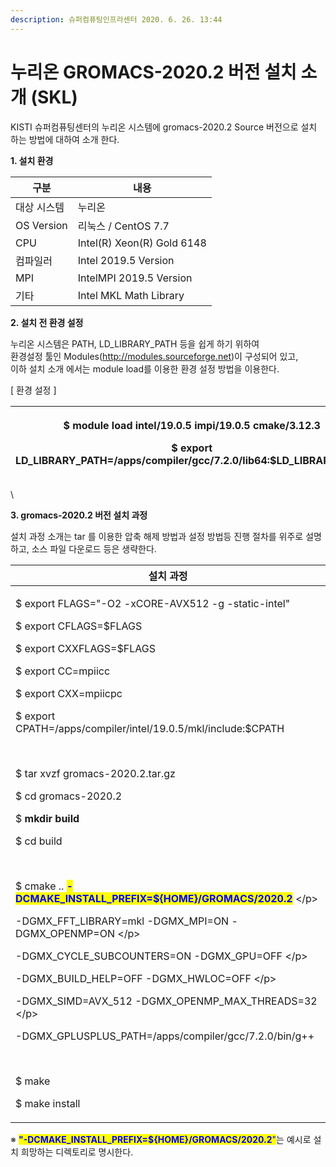 ```yaml
---
description: 슈퍼컴퓨팅인프라센터 2020. 6. 26. 13:44
---
```


# 누리온 GROMACS-2020.2 버전 설치 소개 (SKL)

KISTI 슈퍼컴퓨팅센터의 누리온 시스템에 gromacs-2020.2 Source 버전으로 설치 하는 방법에 대하여 소개 한다.



**1. 설치 환경**

|  **구분**      | **내용**                      |
| ------------ | --------------------------- |
|  대상 시스템      |  누리온                        |
|  OS Version  |  리눅스 / CentOS 7.7           |
|  CPU         |  Intel(R) Xeon(R) Gold 6148 |
|  컴파일러        |  Intel 2019.5 Version       |
|  MPI         |  IntelMPI 2019.5 Version    |
|  기타          |  Intel MKL Math Library     |



**2. 설치 전 환경 설정**

&#x20; 누리온 시스템은 PATH, LD\_LIBRARY\_PATH 등을 쉽게 하기 위하여\
&#x20; 환경설정 툴인 Modules(http://modules.sourceforge.net)이 구성되어 있고,\
&#x20; 이하 설치 소개 에서는 module load를 이용한 환경 설정 방법을 이용한다.



\[ 환경 설정 ]

| <p> $ module load intel/19.0.5 impi/19.0.5 cmake/3.12.3</p><p> $ export LD_LIBRARY_PATH=/apps/compiler/gcc/7.2.0/lib64:$LD_LIBRARY_PATH</p> |
| ------------------------------------------------------------------------------------------------------------------------------------------- |

\


**3. gromacs-2020.2 버전 설치 과정**

&#x20;설치 과정 소개는 tar 를 이용한 압축 해제 방법과 설정 방법등 진행 절차를 위주로 설명하고, 소스 파일 다운로드 등은 생략한다. &#x20;

|  **설치 과정**                                                                                                                                                                                                                                                                                                                                                                                                                                                                                                                                                                                                                                                                                                                                                                                                                                               |
| -------------------------------------------------------------------------------------------------------------------------------------------------------------------------------------------------------------------------------------------------------------------------------------------------------------------------------------------------------------------------------------------------------------------------------------------------------------------------------------------------------------------------------------------------------------------------------------------------------------------------------------------------------------------------------------------------------------------------------------------------------------------------------------------------------------------------------------------------------- |
| <p> $ export FLAGS="-O2 -xCORE-AVX512 -g -static-intel"</p><p> $ export CFLAGS=$FLAGS </p><p> $ export CXXFLAGS=$FLAGS </p><p> $ export CC=mpiicc </p><p> $ export CXX=mpiicpc </p><p> $ export CPATH=/apps/compiler/intel/19.0.5/mkl/include:$CPATH</p><p><br></p><p> $ tar xvzf gromacs-2020.2.tar.gz</p><p> $ cd gromacs-2020.2</p><p> $ <strong>mkdir build</strong></p><p> $ cd build</p><p><br></p><p> $ cmake .. <mark style="color:blue;"><strong>-DCMAKE_INSTALL_PREFIX=${HOME}/GROMACS/2020.2</strong></mark> \</p><p>-DGMX_FFT_LIBRARY=mkl -DGMX_MPI=ON -DGMX_OPENMP=ON \</p><p>-DGMX_CYCLE_SUBCOUNTERS=ON -DGMX_GPU=OFF \</p><p>-DGMX_BUILD_HELP=OFF -DGMX_HWLOC=OFF \</p><p>-DGMX_SIMD=AVX_512 -DGMX_OPENMP_MAX_THREADS=32 \</p><p>-DGMX_GPLUSPLUS_PATH=/apps/compiler/gcc/7.2.0/bin/g++</p><p><br></p><p> $ make</p><p> $ make install</p> |

※ <mark style="color:blue;">**"-DCMAKE\_INSTALL\_PREFIX=${HOME}/GROMACS/2020.2**</mark><mark style="color:blue;">"</mark>는 예시로 설치 희망하는 디렉토리로 명시한다.

